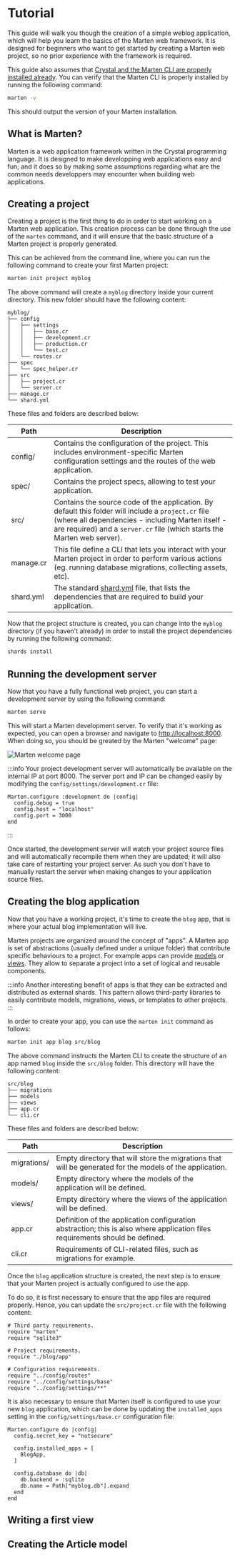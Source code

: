 # Tutorial

This guide will walk you though the creation of a simple weblog application, which will help you learn the basics of the Marten web framework. It is designed for beginners who want to get started by creating a Marten web project, so no prior experience with the framework is required.

This guide also assumes that [Crystal and the Marten CLI are properly installed already](./installation.md). You can verify that the Marten CLI is properly installed by running the following command:

```bash
marten -v
```

This should output the version of your Marten installation.

## What is Marten?

Marten is a web application framework written in the Crystal programming language. It is designed to make developping web applications easy and fun; and it does so by making some assumptions regarding what are the common needs developpers may encounter when building web applications.

## Creating a project

Creating a project is the first thing to do in order to start working on a Marten web application. This creation process can be done through the use of the `marten` command, and it will ensure that the basic structure of a Marten project is properly generated.

This can be achieved from the command line, where you can run the following command to create your first Marten project:

```bash
marten init project myblog
```

The above command will create a `myblog` directory inside your current directory. This new folder should have the following content:

```
myblog/
├── config
│   ├── settings
│   │   ├── base.cr
│   │   ├── development.cr
│   │   ├── production.cr
│   │   └── test.cr
│   └── routes.cr
├── spec
│   └── spec_helper.cr
├── src
│   ├── project.cr
│   └── server.cr
├── manage.cr
└── shard.yml
```

These files and folders are described below:

| Path | Description |
| ----------- | ----------- |
| config/ | Contains the configuration of the project. This includes environment-specific Marten configuration settings and the routes of the web application. |
| spec/ | Contains the project specs, allowing to test your application. | 
| src/ | Contains the source code of the application. By default this folder will include a `project.cr` file (where all dependencies - including Marten itself - are required) and a `server.cr` file (which starts the Marten web server). |
| manage.cr | This file define a CLI that lets you interact with your Marten project in order to perform various actions (eg. running database migrations, collecting assets, etc). |
| shard.yml | The standard [shard.yml](https://crystal-lang.org/reference/the_shards_command/index.html) file, that lists the dependencies that are required to build your application. |

Now that the project structure is created, you can change into the `myblog` directory (if you haven't already) in order to install the project dependencies by running the following command:

```bash
shards install
```

## Running the development server

Now that you have a fully functional web project, you can start a development server by using the following command:

```bash
marten serve
```

This will start a Marten development server. To verify that it's working as expected, you can open a browser and navigate to [http://localhost:8000](http://localhost:8000). When doing so, you should be greated by the Marten "welcome" page:

![Marten welcome page](/img/getting-started/tutorial/marten_welcome_page.png)

:::info
Your project development server will automatically be available on the internal IP at port 8000. The server port and IP can be changed easily by modifying the `config/settings/development.cr` file:

```crystal
Marten.configure :development do |config|
  config.debug = true
  config.host = "localhost"
  config.port = 3000
end
```
:::

Once started, the development server will watch your project source files and will automatically recompile them when they are updated; it will also take care of restarting your project server. As such you don't have to manually restart the server when making changes to your application source files.

## Creating the blog application

Now that you have a working project, it's time to create the `blog` app, that is where your actual blog implementation will live.

Marten projects are organized around the concept of "apps". A Marten app is set of abstractions (usually defined under a unique folder) that contribute specific behaviours to a project. For example apps can provide [models](../models) or [views](../views/overview). They allow to separate a project into a set of logical and reusable components.

:::info
Another interesting benefit of apps is that they can be extracted and distributed as external shards. This pattern allows third-party libraries to easily contribute models, migrations, views, or templates to other projects.
:::

In order to create your app, you can use the `marten init` command as follows:

```bash
marten init app blog src/blog
```

The above command instructs the Marten CLI to create the structure of an app named `blog` inside the `src/blog` folder. This directory will have the following content:

```
src/blog
├── migrations
├── models
├── views
├── app.cr
└── cli.cr
```

These files and folders are described below:

| Path | Description |
| ----------- | ----------- |
| migrations/ | Empty directory that will store the migrations that will be generated for the models of the application. |
| models/ | Empty directory where the models of the application will be defined. |
| views/ | Empty directory where the views of the application will be defined. |
| app.cr | Definition of the application configuration abstraction; this is also where application files requirements should be defined. |
| cli.cr | Requirements of CLI-related files, such as migrations for example. |

Once the `blog` application structure is created, the next step is to ensure that your Marten project is actually configured to use the app. 

To do so, it is first necessary to ensure that the app files are required properly. Hence, you can update the `src/project.cr` file with the following content:

```crystal title="src/project.cr"
# Third party requirements.
require "marten"
require "sqlite3"

# Project requirements.
require "./blog/app"

# Configuration requirements.
require "../config/routes"
require "../config/settings/base"
require "../config/settings/**"
```

It is also necessary to ensure that Marten itself is configured to use your new `blog` application, which can be done by updating the `installed_apps` setting in the `config/settings/base.cr` configuration file:

```crystal title="config/settings/base.cr"
Marten.configure do |config|
  config.secret_key = "notsecure"

  config.installed_apps = [
    BlogApp,
  ]

  config.database do |db|
    db.backend = :sqlite
    db.name = Path["myblog.db"].expand
  end
end
```

## Writing a first view

## Creating the Article model
